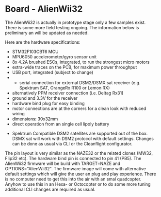 # Board - AlienWii32

The AlienWii32 is actually in prototype stage only a few samples exist. There is some more field testing ongoing. The information below is preliminary an will be updated as needed.

Here are the hardware specifications:

- STM32F103CBT6 MCU
- MPU6050 accelerometer/gyro sensor unit
- 8x 4.2A brushed ESCs, integrated, to run the strongest micro motors
- extra-wide traces on the PCB, for maximum power throughput
- USB port, integrated (subject to change)
- * serial connection for external DSM2/DSMX sat receiver (e.g. Spektrum SAT, OrangeRx R100 or Lemon RX)
- alternatively PPM receiver connection (i.e. Deltag Rx31)
- ground and 3.3V for the receiver
- hardware bind plug for easy binding
- motor connections are at the corners for a clean look with reduced wiring
- dimensions: 30x32mm
- direct operation from an single cell lipoly battery

*  Spektrum Compatible DSM2 satellites are supported out of the box. DSMX sat will work with DSM2 protocol with default settings. Changes can be done as usual via CLI or the Cleanflight configurator.

The pin layout is very similar as the NAZE32 or the related clones (MW32, Flip32 etc). The hardware bind pin is connected to pin 41 (PB5). The AlienWii32 firmware will be build with TARGET=NAZE and OPTIONS="AlienWii32". The firmware image will come with alternative default settings which will give the user an plug and play experience. There is no computer need to get this into the air with an smal quadcopter. Anyhow to use this in an Hexa- or Octocopter or to do some more tuning additional CLI changes are required as usual.